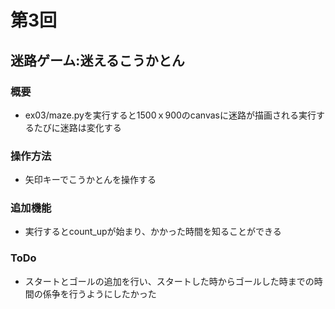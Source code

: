 # 第3回
## 迷路ゲーム:迷えるこうかとん
### 概要
- ex03/maze.pyを実行すると1500ｘ900のcanvasに迷路が描画される実行するたびに迷路は変化する
### 操作方法
- 矢印キーでこうかとんを操作する
### 追加機能
- 実行するとcount_upが始まり、かかった時間を知ることができる
### ToDo
- スタートとゴールの追加を行い、スタートした時からゴールした時までの時間の係争を行うようにしたかった